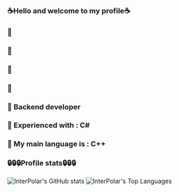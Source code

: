 ### ☕Hello and welcome to my profile☕

### 🤠‎ 
### 👔‎ 
### 👖‎ 
### 👞‎ 



### 🧨 Backend developer
### 🧨 Experienced with : C#
### 🧨 My main language is : C++


### 🔒🔒🔒Profile stats🔒🔒🔒


![InterPolar's GitHub stats](https://github-readme-stats.vercel.app/api?username=BruhDevel&theme=dracula) ![InterPolar's Top Languages](https://github-readme-stats.vercel.app/api/top-langs/?username=BruhDevel&theme=dracula)
